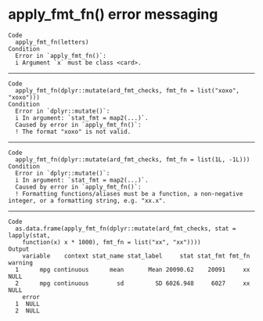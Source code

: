 # apply_fmt_fn() error messaging

    Code
      apply_fmt_fn(letters)
    Condition
      Error in `apply_fmt_fn()`:
      i Argument `x` must be class <card>.

---

    Code
      apply_fmt_fn(dplyr::mutate(ard_fmt_checks, fmt_fn = list("xoxo", "xoxo")))
    Condition
      Error in `dplyr::mutate()`:
      i In argument: `stat_fmt = map2(...)`.
      Caused by error in `apply_fmt_fn()`:
      ! The format "xoxo" is not valid.

---

    Code
      apply_fmt_fn(dplyr::mutate(ard_fmt_checks, fmt_fn = list(1L, -1L)))
    Condition
      Error in `dplyr::mutate()`:
      i In argument: `stat_fmt = map2(...)`.
      Caused by error in `apply_fmt_fn()`:
      ! Formatting functions/aliases must be a function, a non-negative integer, or a formatting string, e.g. "xx.x".

---

    Code
      as.data.frame(apply_fmt_fn(dplyr::mutate(ard_fmt_checks, stat = lapply(stat,
        function(x) x * 1000), fmt_fn = list("xx", "xx"))))
    Output
        variable    context stat_name stat_label     stat stat_fmt fmt_fn warning
      1      mpg continuous      mean       Mean 20090.62    20091     xx    NULL
      2      mpg continuous        sd         SD 6026.948     6027     xx    NULL
        error
      1  NULL
      2  NULL

